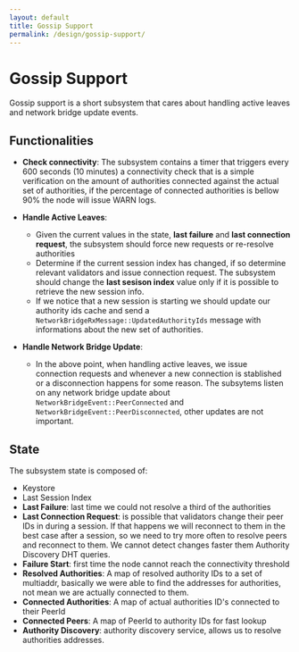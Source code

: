 ```yaml
---
layout: default
title: Gossip Support
permalink: /design/gossip-support/
---
```


# Gossip Support

Gossip support is a short subsystem that cares about handling active leaves and network bridge update events.

## Functionalities

- **Check connectivity**: The subsystem contains a timer that triggers every 600 seconds (10 minutes) a connectivity check that is a simple verification on the amount of authorities connected against the actual set of authorities, if the percentage of connected authorities is bellow 90% the node will issue WARN logs.

- **Handle Active Leaves**: 
  - Given the current values in the state, **last failure** and **last connection request**, the subsystem should force new requests or re-resolve authorities
  - Determine if the current session index has changed, if so determine relevant validators and issue connection request. The subsystem should change the **last sesison index** value only if it is possible to retrieve the new session info.
  - If we notice that a new session is starting we should update our authority ids cache and send a `NetworkBridgeRxMessage::UpdatedAuthorityIds` message with informations about the new set of authorities.

- **Handle Network Bridge Update**:
  - In the above point, when handling active leaves, we issue connection requests and whenever a new connection is stablished or a disconnection happens for some reason. The subsytems listen on any network bridge update about `NetworkBridgeEvent::PeerConnected` and `NetworkBridgeEvent::PeerDisconnected`, other updates are not important.

## State

The subsystem state is composed of:

- Keystore
- Last Session Index
- **Last Failure**: last time we could not resolve a third of the authorities
- **Last Connection Request**: is possible that validators change their peer IDs in during a session. If that happens we will reconnect to them in the best case after a session, so we need to try more often to resolve peers and reconnect to them. We cannot detect changes faster them Authority Discovery DHT queries.
- **Failure Start**: first time the node cannot reach the connectivity threshold
- **Resolved Authorities**: A map of resolved authority IDs to a set of multiaddr, basically we were able to find the addresses for authorities, not mean we are actually connected to them.
- **Connected Authorities**: A map of actual authorities ID's connected to their PeerId
- **Connected Peers**: A map of PeerId to authority IDs for fast lookup
- **Authority Discovery**: authority discovery service, allows us to resolve authorities addresses.

